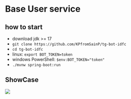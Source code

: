 # Base User service

## how to start

- download jdk >= 17
- `git clone https://github.com/KPfromSainP/tg-bot-idfc`
- `cd tg-bot-idfc`
- linux: `export BOT_TOKEN=token`
- windows PowerShell: `$env:BOT_TOKEN="token"`
- `./mvnw spring-boot:run`

## ShowCase

![](https://github.com/KPfromSainP/tg-bot-idfc/blob/master/res/showcase.gif)
